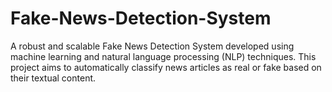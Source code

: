 # Fake-News-Detection-System
A robust and scalable Fake News Detection System developed using machine learning and natural language processing (NLP) techniques. This project aims to automatically classify news articles as real or fake based on their textual content. 
